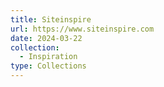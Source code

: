 ```yaml
---
title: Siteinspire
url: https://www.siteinspire.com
date: 2024-03-22
collection:
  - Inspiration
type: Collections
---
```

